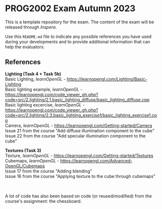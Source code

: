 # PROG2002 Exam Autumn 2023

This is a template repository for the exam. The content of the exam will be released through *Inspera*.

Use this `README.md` file to indicate any possible references you have used during your developments and to provide additional information that can help the evaluators.

## References
**Lighting (Task 4 + Task 5b)**<br>
Basic Lighting, *learnOpenGL* - https://learnopengl.com/Lighting/Basic-Lighting<br>
Basic lighting example, *learnOpenGL* - https://learnopengl.com/code_viewer_gh.php?code=src/2.lighting/2.1.basic_lighting_diffuse/basic_lighting_diffuse.cpp<br>
Basic lighting excercise, *learnOpenGL* - https://learnopengl.com/code_viewer_gh.php?code=src/2.lighting/2.3.basic_lighting_exercise1/basic_lighting_exercise1.cpp<br> 
Camera, *learnOpenGL* - https://learnopengl.com/Getting-started/Camera<br>
Issue 21 from the course "Add diffuse illumination component to the cube" <br>
Issue 22 from the course "Add specular illumination component to the cube"<br>

**Textures (Task 3)**<br>
Texture, *learnOpenGL* - https://learnopengl.com/Getting-started/Textures<br>
Cubemaps, *learnOpenGL* - https://learnopengl.com/Advanced-OpenGL/Cubemaps<br>
Issue 17 from the course "Adding blending"<br>
Issue 16 from the course "Applying texture to the cube through cubemaps"<br>


<br><br>
A lot of code has also been based on code (or reused/modified) from the course's assignment: the chessboard.